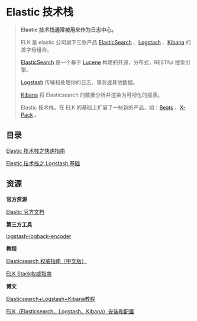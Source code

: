 # Elastic 技术栈

> **Elastic 技术栈通常被用来作为日志中心。**
>
> ELK 是 elastic 公司旗下三款产品 [ElasticSearch](https://www.elastic.co/products/elasticsearch) 、[Logstash](https://www.elastic.co/products/logstash) 、[Kibana](https://www.elastic.co/products/kibana) 的首字母组合。
>
> [ElasticSearch](https://www.elastic.co/products/elasticsearch) 是一个基于 [Lucene](http://lucene.apache.org/core/documentation.html) 构建的开源，分布式，RESTful 搜索引擎。
>
> [Logstash](https://www.elastic.co/products/logstash) 传输和处理你的日志、事务或其他数据。
>
> [Kibana](https://www.elastic.co/products/kibana) 将 Elasticsearch 的数据分析并渲染为可视化的报表。
>
> Elastic 技术栈，在 ELK 的基础上扩展了一些新的产品，如：[Beats](https://www.elastic.co/products/beats) 、[X-Pack](https://www.elastic.co/products/x-pack) 。

## 目录

[Elastic 技术栈之快速指南](elastic-quickstart.md)

[Elastic 技术栈之 Logstash 基础](elastic-logstash.md)

## 资源

**官方资源**

[Elastic 官方文档](https://www.elastic.co/guide/index.html)

**第三方工具**

[logstash-logback-encoder](https://github.com/logstash/logstash-logback-encoder)

**教程**

[Elasticsearch 权威指南（中文版）](https://es.xiaoleilu.com/index.html)

[ELK Stack权威指南](https://github.com/chenryn/logstash-best-practice-cn)

**博文**

[Elasticsearch+Logstash+Kibana教程](https://www.cnblogs.com/xing901022/p/4704319.html)

[ELK（Elasticsearch、Logstash、Kibana）安装和配置](https://github.com/judasn/Linux-Tutorial/blob/master/ELK-Install-And-Settings.md)

